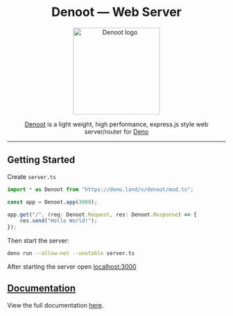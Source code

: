 
<div align="center">
    <h1>
        Denoot — Web Server
    </h1>
    <img src="https://i.imgur.com/20W1wHg.png" alt="Denoot logo" style="width:200px;" width="200" />
    <p><a href="https://denoot.dev">Denoot</a> is a light weight, high performance, express.js style web server/router for <a href="https://deno.land">Deno</a></p>
</div>

***

## Getting Started


Create `server.ts`
```ts
import * as Denoot from "https://deno.land/x/denoot/mod.ts";

const app = Denoot.app(3000);

app.get("/", (req: Denoot.Request, res: Denoot.Response) => {
    res.send("Hello World!");
});
```
Then start the server:
```sh
deno run --allow-net --unstable server.ts
```
After starting the server open [localhost:3000](http://localhost:3000) 

## [Documentation](https://denoot.dev/creating-denoot-app)
View the full documentation [here](https://denoot.dev/creating-denoot-app).